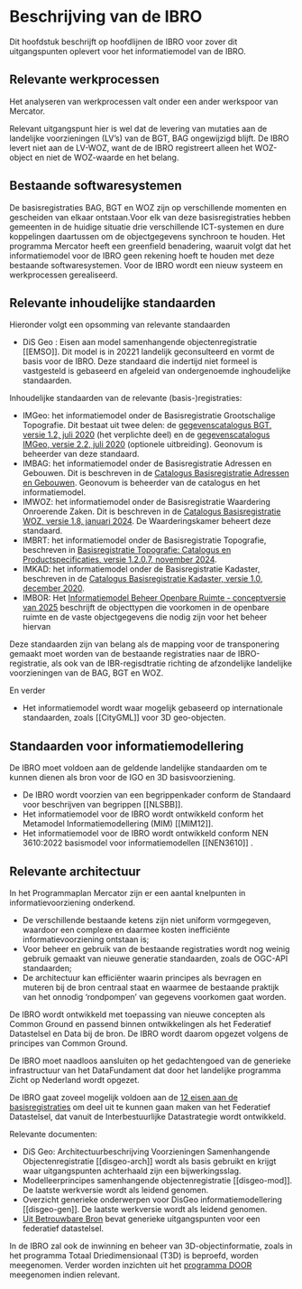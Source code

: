 # Beschrijving van de IBRO
Dit hoofdstuk beschrijft op hoofdlijnen de IBRO voor zover dit uitgangspunten oplevert voor het informatiemodel van de IBRO.

## Relevante werkprocessen
Het analyseren van werkprocessen valt onder een ander werkspoor van Mercator. 

Relevant uitgangspunt hier is wel dat de levering van mutaties aan de landelijke voorzieningen (LV’s) van de BGT, BAG ongewijzigd blijft. De IBRO levert niet aan de LV-WOZ, want de de IBRO registreert alleen het WOZ-object en niet de WOZ-waarde en het belang.

## Bestaande softwaresystemen

De basisregistraties BAG, BGT en WOZ zijn op verschillende momenten en gescheiden van elkaar ontstaan.Voor elk van deze basisregistraties hebben gemeenten in de huidige situatie drie verschillende ICT-systemen en dure koppelingen daartussen om de objectgegevens synchroon te houden. Het programma Mercator heeft een greenfield benadering, waaruit volgt dat het informatiemodel voor de IBRO geen rekening hoeft te houden met deze bestaande softwaresystemen. Voor de IBRO wordt een nieuw systeem en werkprocessen gerealiseerd.

## Relevante inhoudelijke standaarden

Hieronder volgt een opsomming van relevante standaarden
- DiS Geo : Eisen aan model samenhangende objectenregistratie [[EMSO]]. Dit model is in 20221 landelijk geconsulteerd en vormt de basis voor de IBRO. Deze standaard die indertijd niet formeel is vastgesteld is gebaseerd en afgeleid van ondergenoemde inghoudelijke standaarden.

Inhoudelijke standaarden van de relevante (basis-)registraties:
- IMGeo: het informatiemodel onder de Basisregistratie Grootschalige Topografie. Dit bestaat uit twee delen: de [gegevenscatalogus BGT, versie 1.2, juli 2020](https://docs.geostandaarden.nl/imgeo/catalogus/bgt/) (het verplichte deel) en de [gegevenscatalogus IMGeo, versie 2.2, juli 2020](https://docs.geostandaarden.nl/imgeo/catalogus/imgeo/) (optionele uitbreiding). Geonovum is beheerder van deze standaard.
- IMBAG: het informatiemodel onder de Basisregistratie Adressen en Gebouwen. Dit is beschreven in de [Catalogus Basisregistratie Adressen en Gebouwen](https://www.geobasisregistraties.nl/documenten/publicatie/2018/03/12/catalogus-2018). Geonovum is beheerder van de catalogus en het informatiemodel.
- IMWOZ: het informatiemodel onder de Basisregistratie Waardering Onroerende Zaken. Dit is beschreven in de [Catalogus Basisregistratie WOZ, versie 1.8, januari 2024](https://www.waarderingskamer.nl/uploads/documents/03.-Voor-gemeenten/04.-Gegevensbeheer/Catalogus-Basisregistratie-WOZ-versie-1.8.pdf). De Waarderingskamer beheert deze standaard.
- IMBRT: het informatiemodel onder de Basisregistratie Topografie, beschreven in [Basisregistratie Topografie: Catalogus en Productspecificaties, versie 1.2.0.7, november 2024](https://kadaster.github.io/imbrt/).
- IMKAD: het informatiemodel onder de Basisregistratie Kadaster, beschreven in de [Catalogus Basisregistratie Kadaster, versie 1.0, december 2020](https://www.kadaster.nl/-/catalogus-brk).
- IMBOR: Het [Informatiemodel Beheer Openbare Ruimte - conceptversie van 2025](https://imbor-viewer.apps.crow.nl/) beschrijft de objecttypen die voorkomen in de openbare ruimte en de vaste objectgegevens die nodig zijn voor het beheer hiervan

Deze standaarden zijn van belang als de mapping voor de transponering gemaakt moet worden van de bestaande registraties naar de IBRO-registratie, als ook van de IBR-regisdtratie richting de afzondelijke landelijke voorzieningen van de BAG, BGT en WOZ.

En verder
- Het informatiemodel wordt waar mogelijk gebaseerd op internationale standaarden, zoals [[CityGML]] voor 3D geo-objecten.

##  Standaarden voor informatiemodellering

De IBRO moet voldoen aan de geldende landelijke standaarden om te kunnen dienen als bron
voor de IGO en 3D basisvoorziening.

- De IBRO wordt voorzien van een begrippenkader conform de Standaard voor beschrijven van begrippen [[NLSBB]]. 
- Het informatiemodel voor de IBRO wordt ontwikkeld conform het Metamodel Informatiemodellering (MIM) [[MIM12]]. 
- Het informatiemodel voor de IBRO wordt ontwikkeld conform NEN 3610:2022 basismodel voor informatiemodellen [[NEN3610]] .

## Relevante architectuur

In het Programmaplan Mercator zijn er een aantal knelpunten in informatievoorziening onderkend.
- De verschillende bestaande ketens zijn niet uniform vormgegeven, waardoor een complexe en
daarmee kosten inefficiënte informatievoorziening ontstaan is;
- Voor beheer en gebruik van de bestaande registraties wordt nog weinig gebruik gemaakt van
nieuwe generatie standaarden, zoals de OGC-API standaarden;
- De architectuur kan efficiënter waarin principes als bevragen en muteren bij de bron centraal staat
en waarmee de bestaande praktijk van het onnodig ‘rondpompen’ van gegevens voorkomen gaat
worden.

De IBRO wordt ontwikkeld met toepassing van nieuwe concepten als Common Ground en passend binnen ontwikkelingen als het Federatief Datastelsel en Data bij de bron. De IBRO wordt daarom opgezet volgens de principes van Common Ground.

De IBRO moet naadloos aansluiten op het gedachtengoed van de generieke infrastructuur van het DataFundament dat door het
landelijke programma Zicht op Nederland wordt opgezet.

De IBRO gaat zoveel mogelijk voldoen aan de [12 eisen aan de basisregistraties](https://www.digitaleoverheid.nl/overzicht-van-alle-onderwerpen/stelsel-van-basisregistraties/12-eisen-stelsel-van-basisregistraties/) om deel uit te kunnen gaan maken van het Federatief Datastelsel, dat vanuit de Interbestuurlijke Datastrategie wordt ontwikkeld.

Relevante documenten: 
- DiS Geo: Architectuurbeschrijving Voorzieningen Samenhangende Objectenregistratie [[disgeo-arch]] wordt als basis gebruikt en krijgt waar uitgangspunten achterhaald zijn een bijwerkingsslag.
- Modelleerprincipes samenhangende objectenregistratie [[disgeo-mod]]. De laatste werkversie wordt als leidend genomen.
- Overzicht generieke onderwerpen voor DisGeo informatiemodellering [[disgeo-gen]]. De laatste werkversie wordt als leidend genomen.
- [Uit Betrouwbare Bron](https://website-digilab-overheid-nl-research-uit-betrouw-e1f39021ce924c.gitlab.io/) bevat generieke uitgangspunten voor een federatief datastelsel.  

In de IBRO zal ook de inwinning en beheer van 3D-objectinformatie, zoals in het programma
Totaal Driedimensionaal (T3D) is beproefd, worden meegenomen. Verder worden inzichten uit het [programma DOOR](https://www.objectgericht.nl/) meegenomen indien relevant.
